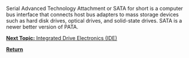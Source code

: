 Serial Advanced Technology Attachment or SATA for short is a computer bus interface that connects host bus adapters to mass storage devices such as hard disk drives, optical drives, and solid-state drives. SATA is a newer better version of PATA.

[**Next Topic:** Integrated Drive Electronics (IDE)](ide.md)

[**Return**](README.md)
